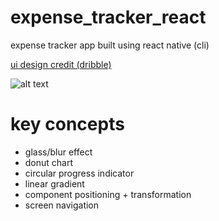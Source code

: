 # expense_tracker_react
expense tracker app built using react native (cli)

[ui design credit (dribble)](https://dribbble.com/shots/14769358-Budget-Tracking-Planning-App)

![alt text](https://cdn.dribbble.com/users/5031392/screenshots/14769358/media/2d2075e253127baa1f95e120cb75deb4.png)


# key concepts

- glass/blur effect
- donut chart
- circular progress indicator
- linear gradient
- component positioning + transformation
- screen navigation
